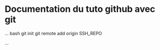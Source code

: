 # Documentation du tuto github avec git



...
    bash
git init
git remote add origin SSH_REPO

...
